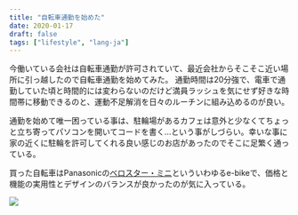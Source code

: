 ```yaml
---
title: "自転車通勤を始めた"
date: 2020-01-17
draft: false
tags: ["lifestyle", "lang-ja"]
---
```


今働いている会社は自転車通勤が許可されていて、最近会社からそこそこ近い場所に引っ越したので自転車通勤を始めてみた。
通勤時間は20分強で、電車で通勤していた頃と時間的には変わらないのだけど満員ラッシュを気にせず好きな時間帯に移動できるのと、運動不足解消を日々のルーチンに組み込めるのが良い。

通勤を始めて唯一困っている事は、駐輪場があるカフェは意外と少なくてちょっと立ち寄ってパソコンを開いてコードを書く…という事がしづらい。幸いな事に家の近くに駐輪を許可してくれる良い感じのお店があったのでそこに足繁く通っている。

買った自転車はPanasonicの[ベロスター・ミニ](http://cycle.panasonic.jp/products/elvsmini/)といういわゆるe-bikeで、価格と機能の実用性とデザインのバランスが良かったのが気に入っている。

![](https://cycle.panasonic.com/products/elvsmini/img/img_product_02_2.jpg)
